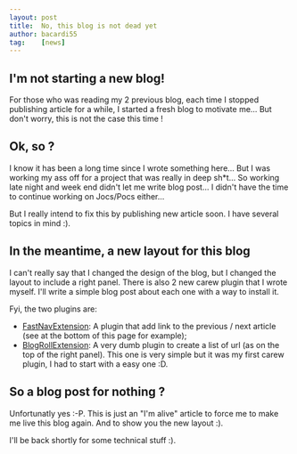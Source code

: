 ```yaml
---
layout: post
title:  No, this blog is not dead yet
author: bacardi55
tag:    [news]
---
```


## I'm not starting a new blog!

For those who was reading my 2 previous blog, each time I stopped publishing article for a while, I started a fresh blog to motivate me…
But don't worry, this is not the case this time !



## Ok, so ?

I know it has been a long time since I wrote something here… But I was working my ass off for a project that was really in deep sh*t… So working late night and week end didn't let me write blog post… I didn't have the time to continue working on Jocs/Pocs either…


But I really intend to fix this by publishing new article soon. I have several topics in mind :).



## In the meantime, a new layout for this blog

I can't really say that I changed the design of the blog, but I changed the layout to include a right panel. There is also 2 new carew plugin that I wrote myself.
I'll write a simple blog post about each one with a way to install it.

Fyi, the two plugins are:

- [FastNavExtension](https://github.com/bacardi55/carew-plugin-fastnav): A plugin that add link to the previous / next article (see at the bottom of this page for example);
- [BlogRollExtension](https://github.com/bacardi55/carew-plugin-blogroll): A very dumb plugin to create a list of url (as on the top of the right panel). This one is very simple but it was my first carew plugin, I had to start with a easy one :D.



## So a blog post for nothing ?

Unfortunatly yes :-P. This is just an "I'm alive" article to force me to make me live this blog again. And to show you the new layout :).



I'll be back shortly for some technical stuff :).



